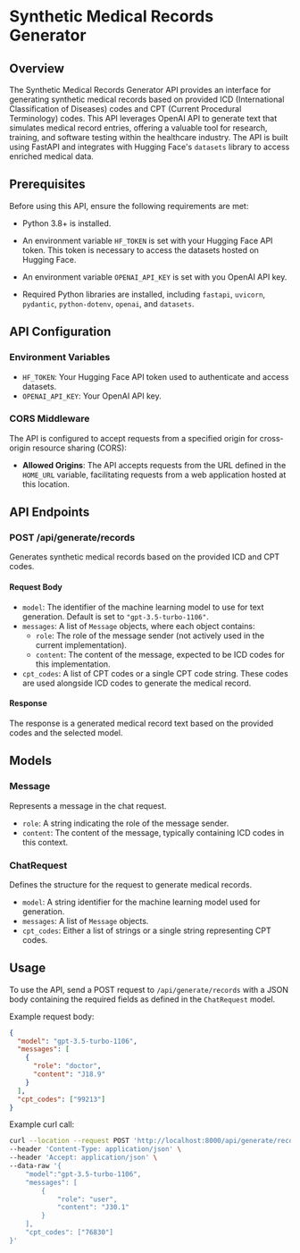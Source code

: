 # Synthetic Medical Records Generator
## Overview

The Synthetic Medical Records Generator API provides an interface for generating synthetic medical records based on provided ICD (International Classification of Diseases) codes and CPT (Current Procedural Terminology) codes. This API leverages OpenAI API to generate text that simulates medical record entries, offering a valuable tool for research, training, and software testing within the healthcare industry. The API is built using FastAPI and integrates with Hugging Face's `datasets` library to access enriched medical data.

## Prerequisites
Before using this API, ensure the following requirements are met:
- Python 3.8+ is installed.
- An environment variable `HF_TOKEN` is set with your Hugging Face API token.
This token is necessary to access the datasets hosted on Hugging Face.
- An environment variable `OPENAI_API_KEY` is set with you OpenAI API key.

- Required Python libraries are installed, including `fastapi`, `uvicorn`, `pydantic`, `python-dotenv`, `openai`, and `datasets`.

## API Configuration

### Environment Variables

- `HF_TOKEN`: Your Hugging Face API token used to authenticate and access datasets.
- `OPENAI_API_KEY`: Your OpenAI API key.

### CORS Middleware

The API is configured to accept requests from a specified origin for cross-origin resource sharing (CORS):
- **Allowed Origins**: The API accepts requests from the URL defined in the `HOME_URL` variable, facilitating requests from a web application hosted at this location.

## API Endpoints

### POST /api/generate/records

Generates synthetic medical records based on the provided ICD and CPT codes.

#### Request Body

- `model`: The identifier of the machine learning model to use for text generation. Default is set to `"gpt-3.5-turbo-1106"`.
- `messages`: A list of `Message` objects, where each object contains:
  - `role`: The role of the message sender (not actively used in the current implementation).
  - `content`: The content of the message, expected to be ICD codes for this implementation.
- `cpt_codes`: A list of CPT codes or a single CPT code string. These codes are used alongside ICD codes to generate the medical record.

#### Response

The response is a generated medical record text based on the provided codes and the selected model.

## Models

### Message

Represents a message in the chat request.

- `role`: A string indicating the role of the message sender.
- `content`: The content of the message, typically containing ICD codes in this context.

### ChatRequest

Defines the structure for the request to generate medical records.

- `model`: A string identifier for the machine learning model used for generation.
- `messages`: A list of `Message` objects.
- `cpt_codes`: Either a list of strings or a single string representing CPT codes.

## Usage

To use the API, send a POST request to `/api/generate/records` with a JSON body containing the required fields as defined in the `ChatRequest` model.

Example request body:
```json
{
  "model": "gpt-3.5-turbo-1106",
  "messages": [
    {
      "role": "doctor",
      "content": "J18.9"
    }
  ],
  "cpt_codes": ["99213"]
}
```

Example curl call:
```bash
curl --location --request POST 'http://localhost:8000/api/generate/records' \
--header 'Content-Type: application/json' \
--header 'Accept: application/json' \
--data-raw '{
    "model":"gpt-3.5-turbo-1106",
    "messages": [
        {
            "role": "user",
            "content": "J30.1"
        }
    ], 
    "cpt_codes": ["76830"]
}'
```